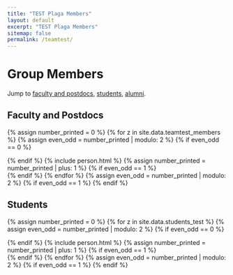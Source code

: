 ```yaml
---
title: "TEST Plaga Members"
layout: default
excerpt: "TEST Plaga Members"
sitemap: false
permalink: /teamtest/
---
```

# Group Members


Jump to [faculty and postdocs](#faculty-and-postdocs), [students](#students), [alumni](#alumni).

## Faculty and Postdocs

{% assign number_printed = 0 %}
{% for z in site.data.teamtest_members %}
{% assign even_odd = number_printed | modulo: 2 %}
{% if even_odd == 0 %}
<div class="row">
{% endif %}
{% include person.html %}
{% assign number_printed = number_printed | plus: 1 %}
{% if even_odd == 1 %}
</div>
{% endif %}
{% endfor %}
{% assign even_odd = number_printed | modulo: 2 %}
{% if even_odd == 1 %}
</div>
{% endif %}



## Students

{% assign number_printed = 0 %}
{% for z in site.data.students_test %}
{% assign even_odd = number_printed | modulo: 2 %}
{% if even_odd == 0 %}
<div class="row">
{% endif %}
{% include person.html %}
{% assign number_printed = number_printed | plus: 1 %}
{% if even_odd == 1 %}
</div>
{% endif %}
{% endfor %}
{% assign even_odd = number_printed | modulo: 2 %}
{% if even_odd == 1 %}
</div>
{% endif %}
